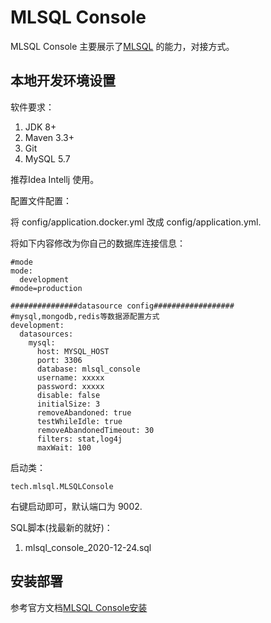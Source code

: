 # MLSQL Console

MLSQL Console 主要展示了[MLSQL](https://github.com/allwefantasy/mlsql) 的能力，对接方式。

## 本地开发环境设置

软件要求：

1. JDK 8+
2. Maven 3.3+
3. Git
4. MySQL 5.7

推荐Idea Intellj 使用。

配置文件配置：

将 config/application.docker.yml 改成  config/application.yml.

将如下内容修改为你自己的数据库连接信息：

```
#mode
mode:
  development
#mode=production

###############datasource config##################
#mysql,mongodb,redis等数据源配置方式
development:
  datasources:
    mysql:
      host: MYSQL_HOST
      port: 3306
      database: mlsql_console
      username: xxxxx
      password: xxxxx
      disable: false
      initialSize: 3
      removeAbandoned: true
      testWhileIdle: true
      removeAbandonedTimeout: 30
      filters: stat,log4j
      maxWait: 100
```

启动类：

```
tech.mlsql.MLSQLConsole
```

右键启动即可，默认端口为 9002.

SQL脚本(找最新的就好)：

1. mlsql_console_2020-12-24.sql






## 安装部署

参考官方文档[MLSQL Console安装](http://docs.mlsql.tech/mlsql-stack/howtouse/install.html)







